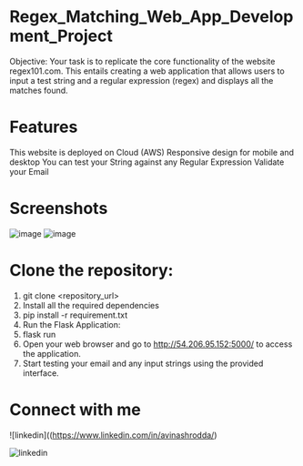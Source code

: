 # Regex_Matching_Web_App_Development_Project

Objective:
Your task is to replicate the core functionality of the website regex101.com. This entails creating a web application that allows users to input a test string and a regular expression (regex) and displays all the matches found.


# Features
This website is deployed on Cloud (AWS)
Responsive design for mobile and desktop
You can test your String against any Regular Expression
Validate your Email
# Screenshots

![image](https://github.com/RoddaAvinash/Regex_Matching_Web_App_Development_Project/assets/155214451/30803797-8449-43e9-ba17-1fc44cd0d539)
![image](https://github.com/RoddaAvinash/Regex_Matching_Web_App_Development_Project/assets/155214451/dc2d1506-9afb-4cc7-bee7-f3e843d56587)

# Clone the repository:
1. git clone <repository_url>
2. Install all the required dependencies
3. pip install -r requirement.txt
4. Run the Flask Application: 
5. flask run
6. Open your web browser and go to http://54.206.95.152:5000/ to access the application.
7. Start testing your email and any input strings using the provided interface.
# Connect with me
![linkedin]((https://www.linkedin.com/in/avinashrodda/)

![linkedin](https://github.com/RoddaAvinash/Regex_Matching_Web_App_Development_Project/assets/155214451/bded2d73-c5b4-450c-b0ee-2eb2d4ae0072)
